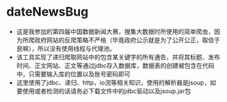 # dateNewsBug
* 这是我参加的第四届中国数据新闻大赛，搜集大数据时所使用的简单爬虫，因为所爬政府网站的反爬策略不严格（毕竟政府公示就是为了公开公正，取信于民嘛），所以没有使用线程与代理池。  
* 该工具实现了递归爬取网站中的包含某关键字的所有通告，并将其标题、发布时间、正文网站、正文等通过jdbc存入数据库，数据表的创建被包含在代码中，只需要输入库的位置以及账号密码即可  
* 这里使用了jdbc、递归、http，io流等相关知识，使用的解析器是jsoup，如要使用或者检测的话请务必下载文件中的jdbc驱动以及jsoup.jar包  
